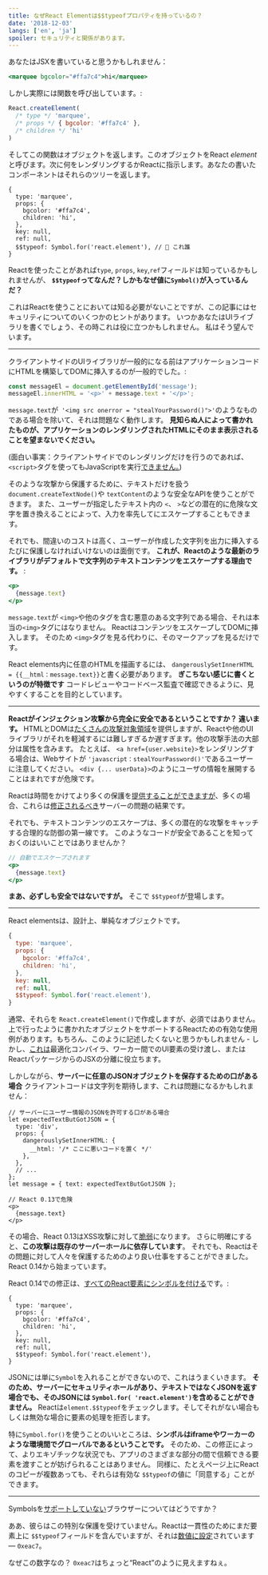 ```yaml
---
title: なぜReact Elementは$$typeofプロパティを持っているの？
date: '2018-12-03'
langs: ['en', 'ja']
spoiler: セキュリティと関係があります。
---
```


あなたはJSXを書いていると思うかもしれません：

```jsx
<marquee bgcolor="#ffa7c4">hi</marquee>
```

しかし実際には関数を呼び出しています。:

```jsx
React.createElement(
  /* type */ 'marquee',
  /* props */ { bgcolor: '#ffa7c4' },
  /* children */ 'hi'
)
```

そしてこの関数はオブジェクトを返します。このオブジェクトをReact _element_ と呼びます。次に何をレンダリングするかReactに指示します。あなたの書いたコンポーネントはそれらのツリーを返します。

```jsx{9}
{
  type: 'marquee',
  props: {
    bgcolor: '#ffa7c4',
    children: 'hi',
  },
  key: null,
  ref: null,
  $$typeof: Symbol.for('react.element'), // 🧐 これ誰
}
```

Reactを使ったことがあれば`type`, `props`, `key`,`ref`フィールドは知っているかもしれませんが、
**`$$typeof`ってなんだ？しかもなぜ値に`Symbol()`が入っているんだ？**

これはReactを使うことにおいては知る必要がないことですが、この記事にはセキュリティについてのいくつかのヒントがあります。 いつかあなたはUIライブラリを書くでしょう、その時これは役に立つかもしれません。
私はそう望んでいます。

---

クライアントサイドのUIライブラリが一般的になる前はアプリケーションコードにHTMLを構築してDOMに挿入するのが一般的でした。:

```jsx
const messageEl = document.getElementById('message');
messageEl.innerHTML = '<p>' + message.text + '</p>';
```

 `message.text`が` '<img src onerror = "stealYourPassword()">'`のようなものである場合を除いて、それは問題なく動作します。 **見知らぬ人によって書かれたものが、アプリケーションのレンダリングされたHTMLにそのまま表示されることを望まないでください。**

(面白い事実：クライアントサイドでのレンダリングだけを行うのであれば、`<script>`タグを使ってもJavaScriptを実行[できません。](https://gomakethings.com/preventing-cross-site-scripting-attacks-when-using-innerhtml-in-vanilla-javascript/))

そのような攻撃から保護するために、テキストだけを扱う `document.createTextNode()`や `textContent`のような安全なAPIを使うことができます。 また、ユーザーが指定したテキスト内の `<`、 `>`などの潜在的に危険な文字を置き換えることによって、入力を率先してにエスケープすることもできます。

それでも、間違いのコストは高く、ユーザーが作成した文字列を出力に挿入するたびに保護しなければいけないのは面倒です。
**これが、Reactのような最新のライブラリがデフォルトで文字列のテキストコンテンツをエスケープする理由です。** :

```jsx
<p>
  {message.text}
</p>
```

`message.text`が `<img>`や他のタグを含む悪意のある文字列である場合、それは本当の`<img>`タグにはなりません。 ReactはコンテンツをエスケープしてDOMに挿入します。 そのため `<img>`タグを見る代わりに、そのマークアップを見るだけです。

React elements内に任意のHTMLを描画するには、 `dangerouslySetInnerHTML = {{__html：message.text}}`と書く必要があります。 **ぎこちない感じに書くというのが特徴です** コードレビューやコードベース監査で確認できるように、見やすくすることを目的としています。

---

**Reactがインジェクション攻撃から完全に安全であるということですか？ 違います。** HTMLとDOMは[たくさんの攻撃対象領域](https://github.com/facebook/react/issues/3473#issuecomment-90594748)を提供しますが、Reactや他のUIライブラリがそれを軽減するには難しすぎるか遅すぎます。他の攻撃手法の大部分は属性を含みます。 たとえば、 `<a href={user.website}>`をレンダリングする場合は、Webサイトが `'javascript：stealYourPassword()'`であるユーザーに注意してください。 `<div {... userData}>`のようにユーザの情報を展開することはまれですが危険です。

Reactは時間をかけてより多くの保護を[提供することができますが](https://github.com/facebook/react/issues/10506)、多くの場合、これらは[修正されるべき](https://github.com/facebook/react/issues/3473#issuecomment-91327040)サーバーの問題の結果です。

それでも、テキストコンテンツのエスケープは、多くの潜在的な攻撃をキャッチする合理的な防御の第一線です。 このようなコードが安全であることを知っておくのはいいことではありませんか？

```jsx
// 自動でエスケープされます
<p>
  {message.text}
</p>
```

**まあ、必ずしも安全ではないですが。** そこで `$$typeof`が登場します。

---

React elementsは、設計上、単純なオブジェクトです。

```jsx
{
  type: 'marquee',
  props: {
    bgcolor: '#ffa7c4',
    children: 'hi',
  },
  key: null,
  ref: null,
  $$typeof: Symbol.for('react.element'),
}
```

通常、それらを `React.createElement()`で作成しますが、必須ではありません。上で行ったように書かれたオブジェクトをサポートするReactための有効な使用例があります。もちろん、このように記述したくないと思うかもしれません - しかし、[これは](https://github.com/facebook/react/pull/3583#issuecomment-90296667)最適化コンパイラ、ワーカー間でのUI要素の受け渡し、またはReactパッケージからのJSXの分離に役立ちます。

しかしながら、**サーバーに任意のJSONオブジェクトを保存するための口がある場合** クライアントコードは文字列を期待します、これは問題になるかもしれません：

```jsx{2-10,15}
// サーバーにユーザー情報のJSONを許可する口がある場合
let expectedTextButGotJSON = {
  type: 'div',
  props: {
    dangerouslySetInnerHTML: {
      __html: '/* ここに悪いコードを置く */'
    },
  },
  // ...
};
let message = { text: expectedTextButGotJSON };

// React 0.13で危険
<p>
  {message.text}
</p>
```

その場合、React 0.13はXSS攻撃に対して[脆弱](http://danlec.com/blog/xss-via-a-spoofed-react-element)になります。
さらに明確にすると、**この攻撃は既存のサーバーホールに依存しています**。
それでも、Reactはその問題に対して人々を保護するためのより良い仕事をすることができました。 React 0.14から始まっています。

React 0.14での修正は、[すべてのReact要素にシンボルを付ける](https://github.com/facebook/react/pull/4832)です。:

```jsx{9}
{
  type: 'marquee',
  props: {
    bgcolor: '#ffa7c4',
    children: 'hi',
  },
  key: null,
  ref: null,
  $$typeof: Symbol.for('react.element'),
}
```

JSONには単に`Symbol`を入れることができないので、これはうまくいきます。 **そのため、サーバーにセキュリティホールがあり、テキストではなくJSONを返す場合でも、そのJSONには `Symbol.for( 'react.element')`を含めることができません。** Reactは`element.$$typeof`をチェックします。そしてそれがない場合もしくは無効な場合に要素の処理を拒否します。

特に`Symbol.for()`を使うことのいいところは、**シンボルはiframeやワーカーのような環境間でグローバルであるということです。**
そのため、この修正によって、よりエキゾチックな状況でも、アプリのさまざまな部分の間で信頼できる要素を渡すことが妨げられることはありません。
同様に、たとえページ上にReactのコピーが複数あっても、それらは有効な `$$typeof`の値に「同意する」ことができます。

---

Symbolsを[サポートしていない](https://developer.mozilla.org/en-US/docs/Web/JavaScript/Reference/Global_Objects/Symbol#Browser_compatibility)ブラウザーについてはどうですか？

ああ、彼らはこの特別な保護を受けていません。Reactは一貫性のためにまだ要素上に `$$typeof`フィールドを含んでいますが、それは[数値に設定](https://github.com/facebook/react/blob/8482cbe22d1a421b73db602e1f470c632b09f693/packages/shared/ReactSymbols.js#L14-L16)されています — `0xeac7`。

なぜこの数字なの？ `0xeac7`はちょっと“React”のように見えますねぇ。